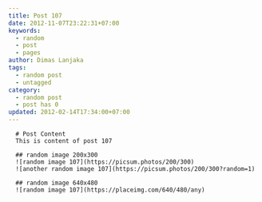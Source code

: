 ```yaml
---
title: Post 107
date: 2012-11-07T23:22:31+07:00
keywords:
  - random
  - post
  - pages
author: Dimas Lanjaka
tags:
  - random post
  - untagged
category:
  - random post
  - post has 0
updated: 2012-02-14T17:34:00+07:00
---
```


      # Post Content
      This is content of post 107

      ## random image 200x300
      ![random image 107](https://picsum.photos/200/300)
      ![another random image 107](https://picsum.photos/200/300?random=1)

      ## random image 640x480
      ![random image 107](https://placeimg.com/640/480/any)
      